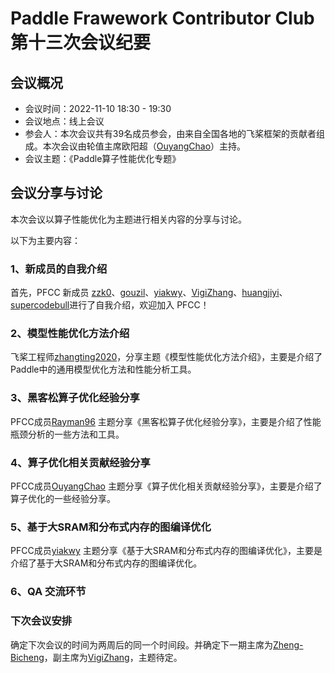 # Paddle Frawework Contributor Club 第十三次会议纪要

## 会议概况

- 会议时间：2022-11-10 18:30 - 19:30
- 会议地点：线上会议
- 参会人：本次会议共有39名成员参会，由来自全国各地的飞桨框架的贡献者组成。本次会议由轮值主席欧阳超（[OuyangChao](https://github.com/ouyangchao)）主持。
- 会议主题：《Paddle算子性能优化专题》



## 会议分享与讨论

本次会议以算子性能优化为主题进行相关内容的分享与讨论。

以下为主要内容：

### 1、新成员的自我介绍

首先，PFCC 新成员 [zzk0](https://github.com/zzk0)、[gouzil](https://github.com/gouzil)、[yiakwy](https://github.com/yiakwy)、[VigiZhang](https://github.com/VigiZhang)、[huangjiyi](https://github.com/huangjiyi)、[supercodebull](https://github.com/supercodebull)进行了自我介绍，欢迎加入 PFCC！

### 2、模型性能优化方法介绍

飞桨工程师[zhangting2020](https://github.com/zhangting2020)，分享主题《模型性能优化方法介绍》，主要是介绍了Paddle中的通用模型优化方法和性能分析工具。

### 3、黑客松算子优化经验分享

PFCC成员[Rayman96](https://github.com/rayman96) 主题分享《黑客松算子优化经验分享》，主要是介绍了性能瓶颈分析的一些方法和工具。


### 4、算子优化相关贡献经验分享
PFCC成员[OuyangChao](https://github.com/ouyangchao) 主题分享《算子优化相关贡献经验分享》，主要是介绍了算子优化的一些经验分享。


### 5、基于大SRAM和分布式内存的图编译优化
PFCC成员[yiakwy](https://github.com/yiakwy) 主题分享《基于大SRAM和分布式内存的图编译优化》，主要是介绍了基于大SRAM和分布式内存的图编译优化。


### 6、QA 交流环节


### 下次会议安排

确定下次会议的时间为两周后的同一个时间段。并确定下一期主席为[Zheng-Bicheng](https://github.com/Zheng-Bicheng)，副主席为[VigiZhang](https://github.com/VigiZhang)，主题待定。
